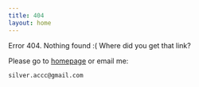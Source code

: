 ```yaml
---
title: 404
layout: home
---
```


Error 404. Nothing found :( Where did you get that link?

Please go to [homepage](/) or email me:

    silver.accc@gmail.com

